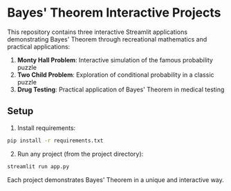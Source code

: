 # Bayes' Theorem Interactive Projects

This repository contains three interactive Streamlit applications demonstrating Bayes' Theorem through recreational mathematics and practical applications:

1. **Monty Hall Problem**: Interactive simulation of the famous probability puzzle
2. **Two Child Problem**: Exploration of conditional probability in a classic puzzle
3. **Drug Testing**: Practical application of Bayes' Theorem in medical testing

## Setup
1. Install requirements:
```bash
pip install -r requirements.txt
```

2. Run any project (from the project directory):
```bash
streamlit run app.py
```

Each project demonstrates Bayes' Theorem in a unique and interactive way.
